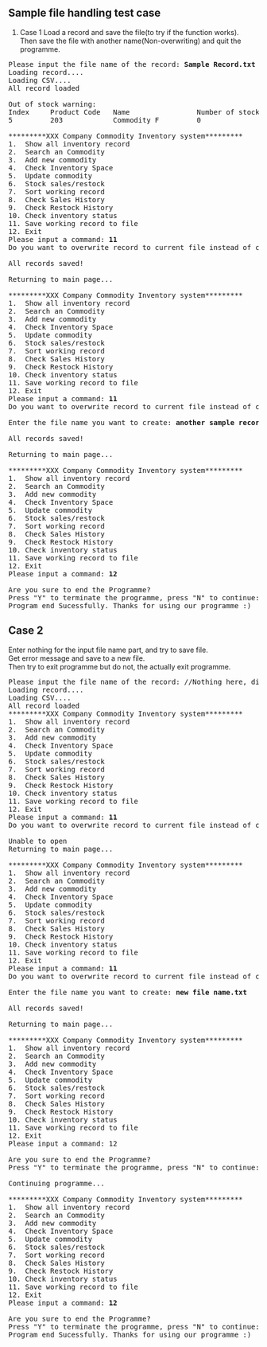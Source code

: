 ## Sample file handling test case

1. Case 1
Load a record and save the file(to try if the function works).   
Then save the file with another name(Non-overwriting) and quit the programme.
<pre>
Please input the file name of the record: <b>Sample Record.txt</b>
Loading record....
Loading CSV....
All record loaded

Out of stock warning: 
Index     Product Code   Name                Number of stock
5         203            Commodity F         0                   

*********XXX Company Commodity Inventory system*********
1.  Show all inventory record
2.  Search an Commodity
3.  Add new commodity
4.  Check Inventory Space
5.  Update commodity
6.  Stock sales/restock
7.  Sort working record
8.  Check Sales History
9.  Check Restock History
10. Check inventory status
11. Save working record to file
12. Exit
Please input a command: <b>11</b>
Do you want to overwrite record to current file instead of creating a new file?   Enter Y/N: <b>Y</b>

All records saved!

Returning to main page...

*********XXX Company Commodity Inventory system*********
1.  Show all inventory record
2.  Search an Commodity
3.  Add new commodity
4.  Check Inventory Space
5.  Update commodity
6.  Stock sales/restock
7.  Sort working record
8.  Check Sales History
9.  Check Restock History
10. Check inventory status
11. Save working record to file
12. Exit
Please input a command: <b>11</b>
Do you want to overwrite record to current file instead of creating a new file?   Enter Y/N: <b>N</b>

Enter the file name you want to create: <b>another sample record.txt</b>

All records saved!

Returning to main page...

*********XXX Company Commodity Inventory system*********
1.  Show all inventory record
2.  Search an Commodity
3.  Add new commodity
4.  Check Inventory Space
5.  Update commodity
6.  Stock sales/restock
7.  Sort working record
8.  Check Sales History
9.  Check Restock History
10. Check inventory status
11. Save working record to file
12. Exit
Please input a command: <b>12</b>

Are you sure to end the Programme?
Press "Y" to terminate the programme, press "N" to continue: <b>Y</b>
Program end Sucessfully. Thanks for using our programme :) 
</pre>

## Case 2
Enter nothing for the input file name part, and try to save file.   
Get error message and save to a new file.    
Then try to exit programme but do not, the actually exit programme.   
<pre>
Please input the file name of the record: //Nothing here, directly press enter key
Loading record....
Loading CSV....
All record loaded
*********XXX Company Commodity Inventory system*********
1.  Show all inventory record
2.  Search an Commodity
3.  Add new commodity
4.  Check Inventory Space
5.  Update commodity
6.  Stock sales/restock
7.  Sort working record
8.  Check Sales History
9.  Check Restock History
10. Check inventory status
11. Save working record to file
12. Exit
Please input a command: <b>11</b>
Do you want to overwrite record to current file instead of creating a new file?   Enter Y/N: <b>Y</b>

Unable to open 
Returning to main page...

*********XXX Company Commodity Inventory system*********
1.  Show all inventory record
2.  Search an Commodity
3.  Add new commodity
4.  Check Inventory Space
5.  Update commodity
6.  Stock sales/restock
7.  Sort working record
8.  Check Sales History
9.  Check Restock History
10. Check inventory status
11. Save working record to file
12. Exit
Please input a command: <b>11</b>
Do you want to overwrite record to current file instead of creating a new file?   Enter Y/N: <b>N</b>

Enter the file name you want to create: <b>new file name.txt</b>

All records saved!

Returning to main page...

*********XXX Company Commodity Inventory system*********
1.  Show all inventory record
2.  Search an Commodity
3.  Add new commodity
4.  Check Inventory Space
5.  Update commodity
6.  Stock sales/restock
7.  Sort working record
8.  Check Sales History
9.  Check Restock History
10. Check inventory status
11. Save working record to file
12. Exit
Please input a command: 12

Are you sure to end the Programme?
Press "Y" to terminate the programme, press "N" to continue: <b>N</b>

Continuing programme...

*********XXX Company Commodity Inventory system*********
1.  Show all inventory record
2.  Search an Commodity
3.  Add new commodity
4.  Check Inventory Space
5.  Update commodity
6.  Stock sales/restock
7.  Sort working record
8.  Check Sales History
9.  Check Restock History
10. Check inventory status
11. Save working record to file
12. Exit
Please input a command: <b>12</b>

Are you sure to end the Programme?
Press "Y" to terminate the programme, press "N" to continue: <b>Y</b>
Program end Sucessfully. Thanks for using our programme :) 
</pre>


